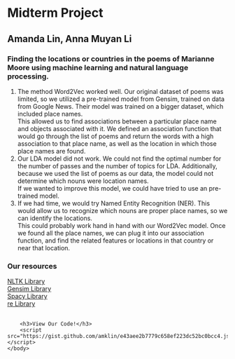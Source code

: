 <html>
    <head>
        <title>Midterm Project DHML</title>
    </head>
    <body>
        <h1>Midterm Project</h1>
        <h2>Amanda Lin, Anna Muyan Li</h2>
        <h3>Finding the locations or countries in the poems of Marianne Moore using machine learning and natural language processing.</h3>
        <p>
            <ol>
                <li>The method Word2Vec worked well. Our original dataset of poems was limited, so we utilized a pre-trained model from Gensim, trained on data from Google News. Their model was trained on a bigger dataset, which included place names. <br>
                    This allowed us to find associations between a particular place name and objects associated with it. We defined an association function that would go through the list of poems and return the words with a high association to that place name, as well as the location in which those place names are found.<br>
                </li>
            <li>Our LDA model did not work. We could not find the optimal number for the number of passes and the number of topics for LDA. Additionally, because we used the list of poems as our data, the model could not determine which nouns were location names. 
                <br> If we wanted to improve this model, we could have tried to use an pre-trained model.</li>
            <li>If we had time, we would try Named Entity Recognition (NER). This would allow us to recognize which nouns are proper place names, so we can identify the locations. <br>
            This could probably work hand in hand with our Word2Vec model.
            Once we found all the place names, we can plug it into our association function, and find the related features or locations in that country or near that location. </li>
            </ol>
        </p> 
        <h3>Our resources</h3> 
        <a href="https://www.nltk.org/">NLTK Library</a><br>
        <a href="https://radimrehurek.com/gensim/">Gensim Library</a><br>
        <a href="https://spacy.io/">Spacy Library</a><br>
        <a href="https://docs.python.org/3/library/re.html">re Library</a>
        <br><br>

        <h3>View Our Code!</h3>
        <script src="https://gist.github.com/amklin/e43aee2b7779c658ef223dc52bc0bcc4.js"></script>
    </body>
</html>
